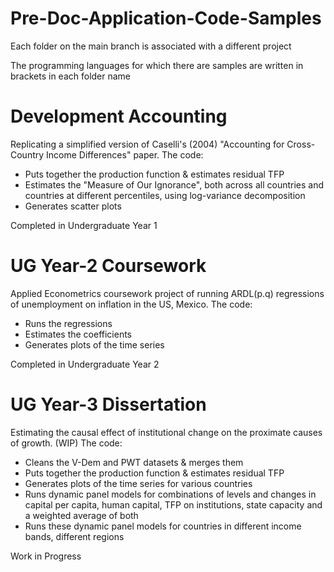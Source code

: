 # Pre-Doc-Application-Code-Samples

Each folder on the main branch is associated with a different project

The programming languages for which there are samples are written in brackets in each folder name 

# Development Accounting
Replicating a simplified version of Caselli's (2004) "Accounting for Cross-Country Income Differences" paper. The code:
- Puts together the production function & estimates residual TFP
- Estimates the "Measure of Our Ignorance", both across all countries and countries at different percentiles, using log-variance decomposition
- Generates scatter plots

Completed in Undergraduate Year 1

##

# UG Year-2 Coursework
Applied Econometrics coursework project of running ARDL(p.q) regressions of unemployment on inflation in the US, Mexico. The code:
- Runs the regressions 
- Estimates the coefficients
- Generates plots of the time series

Completed in Undergraduate Year 2

##

# UG Year-3 Dissertation
Estimating the causal effect of institutional change on the proximate causes of growth. (WIP) The code:
- Cleans the V-Dem and PWT datasets & merges them
- Puts together the production function & estimates residual TFP
- Generates plots of the time series for various countries 
- Runs dynamic panel models for combinations of levels and changes in capital per capita, human capital, TFP on institutions, state capacity and a weighted average of both
- Runs these dynamic panel models for countries in different income bands, different regions 

Work in Progress 

